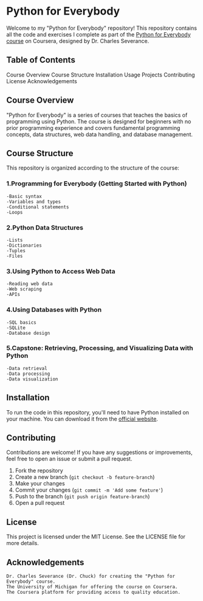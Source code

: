 # Python for Everybody


Welcome to my "Python for Everybody" repository! 
This repository contains all the code and exercises I complete as part of the [Python for Everybody course](https://www.coursera.org/specializations/python) on Coursera, designed by Dr. Charles Severance.

## Table of Contents
  Course Overview
  Course Structure
  Installation
  Usage
  Projects
  Contributing
  License
  Acknowledgements


## Course Overview
"Python for Everybody" is a series of courses that teaches the basics of programming using Python.
The course is designed for beginners with no prior programming experience and covers fundamental programming concepts, data structures, web data handling, and database management.


## Course Structure
This repository is organized according to the structure of the course:

### 1.Programming for Everybody (Getting Started with Python)
    -Basic syntax
    -Variables and types
    -Conditional statements
    -Loops
  
### 2.Python Data Structures
    -Lists
    -Dictionaries
    -Tuples
    -Files

### 3.Using Python to Access Web Data
    -Reading web data
    -Web scraping
    -APIs

### 4.Using Databases with Python
    -SQL basics
    -SQLite
    -Database design

### 5.Capstone: Retrieving, Processing, and Visualizing Data with Python  
    -Data retrieval
    -Data processing
    -Data visualization


## Installation

To run the code in this repository, you'll need to have Python installed on your machine. 
You can download it from the [official website](https://www.python.org/downloads/).

## Contributing

Contributions are welcome! If you have any suggestions or improvements, feel free to open an issue or submit a pull request.

1. Fork the repository
2. Create a new branch (`git checkout -b feature-branch`)
3. Make your changes
4. Commit your changes (`git commit -m 'Add some feature'`)
5. Push to the branch (`git push origin feature-branch`)
6. Open a pull request


## License
This project is licensed under the MIT License. See the LICENSE file for more details.

## Acknowledgements

    Dr. Charles Severance (Dr. Chuck) for creating the "Python for Everybody" course.
    The University of Michigan for offering the course on Coursera.
    The Coursera platform for providing access to quality education.
